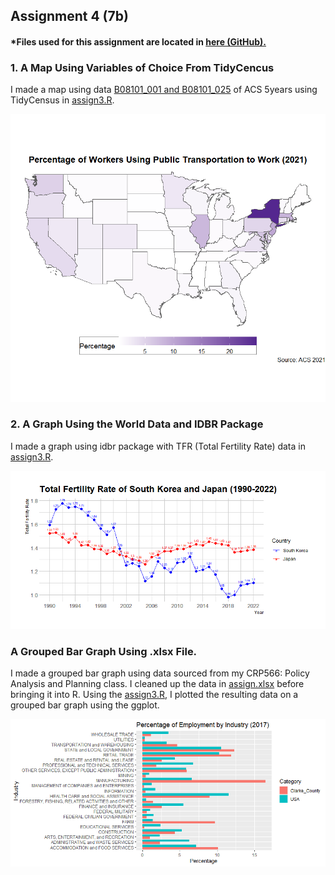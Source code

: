 ## Assignment 4 (7b)

#### *Files used for this assignment are located in <a href="https://github.com/son1101/LA558_Son/tree/main/assignments/assign4" target="_blank">here (GitHub).</a> 





### 1. A Map Using Variables of Choice From TidyCencus


I made a map using data [B08101_001 and B08101_025](https://www.socialexplorer.com/data/ACS2020_5yr/metadata/?ds=ACS20_5yr&var=B08101025) of ACS 5years using TidyCensus in [assign3.R](assign3/assign3.R).

![Plot1](assign3/PublicTrans.png)


### 2. A Graph Using the World Data and IDBR Package

I made a graph using idbr package with TFR (Total Fertility Rate) data in [assign3.R](assign3/assign3.R).


![Map1](assign3/TFR_KOR_JPN.png)


### A Grouped Bar Graph Using .xlsx File.

I made a grouped bar graph using data sourced from my CRP566: Policy Analysis and Planning class. I cleaned up the data in [assign.xlsx](assign3/assign3.xlsx) before bringing it into R. Using the [assign3.R](assign3/assign3.R), I plotted the resulting data on a grouped bar graph using the ggplot. 

![Map1](assign3/Employment.png)



